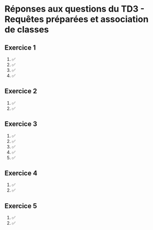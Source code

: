 # Réponses aux questions du TD3 - Requêtes préparées et association de classes

## Exercice 1
1. ✅
2. ✅
3. ✅
4. ✅

## Exercice 2
1. ✅
2. ✅

## Exercice 3
1. ✅
2. ✅
3. ✅
4. ✅
5. ✅

## Exercice 4
1. ✅
2. ✅

## Exercice 5
1. ✅
2. ✅
